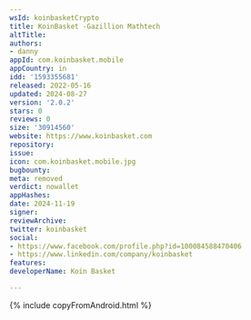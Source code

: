 ```yaml
---
wsId: koinbasketCrypto
title: KoinBasket -Gazillion Mathtech
altTitle: 
authors:
- danny
appId: com.koinbasket.mobile
appCountry: in
idd: '1593355681'
released: 2022-05-16
updated: 2024-08-27
version: '2.0.2'
stars: 0
reviews: 0
size: '30914560'
website: https://www.koinbasket.com
repository: 
issue: 
icon: com.koinbasket.mobile.jpg
bugbounty: 
meta: removed
verdict: nowallet
appHashes: 
date: 2024-11-19
signer: 
reviewArchive: 
twitter: koinbasket
social:
- https://www.facebook.com/profile.php?id=100084588470406
- https://www.linkedin.com/company/koinbasket
features: 
developerName: Koin Basket

---
```


{% include copyFromAndroid.html %}
